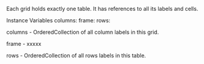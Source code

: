 Each grid holds exactly one table. It has references to all its labels and cells. 

Instance Variables
	columns:		<Object>
	frame:		<Object>
	rows:		<Object>

columns
	- OrderedCollection of all column labels in this grid.

frame
	- xxxxx

rows
	- OrderedCollection of all rows labels in this table.
